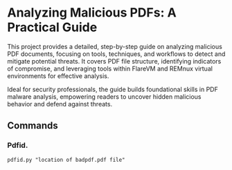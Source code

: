 # Analyzing Malicious PDFs: A Practical Guide

This project provides a detailed, step-by-step guide on analyzing malicious PDF documents, focusing on tools, techniques, and workflows to detect and mitigate potential threats. It covers PDF file structure, identifying indicators of compromise, and leveraging tools within FlareVM and REMnux virtual environments for effective analysis.

Ideal for security professionals, the guide builds foundational skills in PDF malware analysis, empowering readers to uncover hidden malicious behavior and defend against threats.

## Commands

### Pdfid. 
````
pdfid.py "location of badpdf.pdf file"
``````

